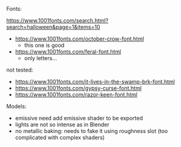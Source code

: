 
Fonts:

https://www.1001fonts.com/search.html?search=halloween&page=1&items=10


* https://www.1001fonts.com/october-crow-font.html
	* this one is good
* https://www.1001fonts.com/feral-font.html
	* only letters...
	
not tested:
* https://www.1001fonts.com/it-lives-in-the-swamp-brk-font.html
* https://www.1001fonts.com/gypsy-curse-font.html
* https://www.1001fonts.com/razor-keen-font.html


Models:

* emissive need add emissive shader to be exported
* lights are not so intense as in Blender
* no metallic baking: needs to fake it using roughness slot (too complicated with complex shaders)

